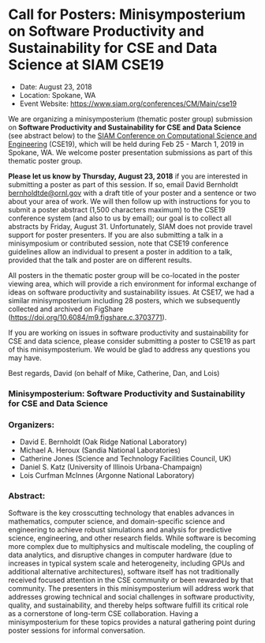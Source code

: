 # Call for Posters: Minisymposterium on Software Productivity and Sustainability for CSE and Data Science at SIAM CSE19

- Date: August 23, 2018
- Location: Spokane, WA
- Event Website: https://www.siam.org/conferences/CM/Main/cse19 

We are organizing a minisymposterium (thematic poster group) submission on **Software Productivity and Sustainability for CSE and Data Science** (see abstract below) to the [SIAM Conference on Computational Science and Engineering](https://www.siam.org/conferences/CM/Main/cse19) (CSE19), which will be held during Feb 25 - March 1, 2019 in Spokane, WA. We welcome poster presentation submissions as part of this thematic poster group.  

**Please let us know by Thursday, August 23, 2018** if you are interested in submitting a poster as part of this session. If so, email David Bernholdt <bernholdtde@ornl.gov> with a draft title of your poster and a sentence or two about your area of work.  We will then follow up with instructions for you to submit a poster abstract (1,500 characters maximum) to the CSE19 conference system (and also to us by email); our goal is to collect all abstracts by Friday, August 31.  Unfortunately, SIAM does not provide travel support for poster presenters. If you are also submitting a talk in a minisymposium or contributed session, note that CSE19 conference guidelines allow an individual to present a poster in addition to a talk, provided that the talk and poster are on different results.

All posters in the thematic poster group will be co-located in the poster viewing area, which will provide a rich environment for informal exchange of ideas on software productivity and sustainability issues.   At CSE17, we had a similar minisymposterium including 28 posters, which we subsequently collected and archived on FigShare (<https://doi.org/10.6084/m9.figshare.c.3703771>).

If you are working on issues in software productivity and sustainability for CSE and data science, please consider submitting a poster to CSE19 as part of this minisymposterium.  We would be glad to address any questions you may have.

Best regards, David (on behalf of Mike, Catherine, Dan, and Lois)

### Minisymposterium: Software Productivity and Sustainability for CSE and Data Science

### Organizers:
- David E. Bernholdt (Oak Ridge National Laboratory)
- Michael A. Heroux (Sandia National Laboratories)
- Catherine Jones (Science and Technology Facilities Council, UK)
- Daniel S. Katz (University of Illinois Urbana-Champaign)
- Lois Curfman McInnes (Argonne National Laboratory)

### Abstract:

Software is the key crosscutting technology that enables advances in mathematics, computer science, and domain-specific science and engineering to achieve robust simulations and analysis for predictive science, engineering, and other research fields.  While software is becoming more complex due to multiphysics and multiscale modeling, the coupling of data analytics, and disruptive changes in computer hardware (due to increases in typical system scale and heterogeneity, including GPUs and additional alternative architectures), software itself has not traditionally received focused attention in the CSE community or been rewarded by that community.  The presenters in this minisymposterium will address work that addresses growing technical and social challenges in software productivity, quality, and sustainability, and thereby helps software fulfill its critical role as a cornerstone of long-term CSE collaboration. Having a minisymposterium for these topics provides a natural gathering point during poster sessions for informal conversation.


<!---
Publish: yes
RSS update: 2018-07-18
Categories: development, collaboration
Topics: software engineering, projects and organizations
Tags: conference
Level: 2
Prerequisites: default
Aggregate: none
--->
